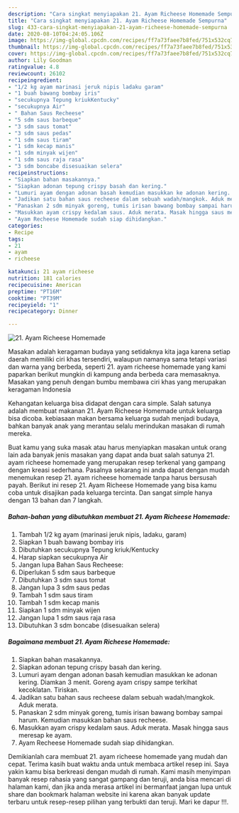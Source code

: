 ```yaml
---
description: "Cara singkat menyiapakan 21. Ayam Richeese Homemade Sempurna"
title: "Cara singkat menyiapakan 21. Ayam Richeese Homemade Sempurna"
slug: 433-cara-singkat-menyiapakan-21-ayam-richeese-homemade-sempurna
date: 2020-08-10T04:24:05.106Z
image: https://img-global.cpcdn.com/recipes/ff7a73faee7b8fed/751x532cq70/21-ayam-richeese-homemade-foto-resep-utama.jpg
thumbnail: https://img-global.cpcdn.com/recipes/ff7a73faee7b8fed/751x532cq70/21-ayam-richeese-homemade-foto-resep-utama.jpg
cover: https://img-global.cpcdn.com/recipes/ff7a73faee7b8fed/751x532cq70/21-ayam-richeese-homemade-foto-resep-utama.jpg
author: Lily Goodman
ratingvalue: 4.8
reviewcount: 26102
recipeingredient:
- "1/2 kg ayam marinasi jeruk nipis ladaku garam"
- "1 buah bawang bombay iris"
- "secukupnya Tepung kriukKentucky"
- "secukupnya Air"
- " Bahan Saus Recheese"
- "5 sdm saus barbeque"
- "3 sdm saus tomat"
- "3 sdm saus pedas"
- "1 sdm saus tiram"
- "1 sdm kecap manis"
- "1 sdm minyak wijen"
- "1 sdm saus raja rasa"
- "3 sdm boncabe disesuaikan selera"
recipeinstructions:
- "Siapkan bahan masakannya."
- "Siapkan adonan tepung crispy basah dan kering."
- "Lumuri ayam dengan adonan basah kemudian masukkan ke adonan kering. Diamkan 3 menit. Goreng ayam crispy sampe terkihat kecoklatan. Tiriskan."
- "Jadikan satu bahan saus recheese dalam sebuah wadah/mangkok. Aduk merata."
- "Panaskan 2 sdm minyak goreng, tumis irisan bawang bombay sampai harum. Kemudian masukkan bahan saus recheese."
- "Masukkan ayam crispy kedalam saus. Aduk merata. Masak hingga saus meresap ke ayam."
- "Ayam Recheese Homemade sudah siap dihidangkan."
categories:
- Recipe
tags:
- 21
- ayam
- richeese

katakunci: 21 ayam richeese 
nutrition: 181 calories
recipecuisine: American
preptime: "PT16M"
cooktime: "PT39M"
recipeyield: "1"
recipecategory: Dinner

---
```



![21. Ayam Richeese Homemade](https://img-global.cpcdn.com/recipes/ff7a73faee7b8fed/751x532cq70/21-ayam-richeese-homemade-foto-resep-utama.jpg)

Masakan adalah keragaman budaya yang setidaknya kita jaga karena setiap daerah memiliki ciri khas tersendiri, walaupun namanya sama tetapi variasi dan warna yang berbeda, seperti 21. ayam richeese homemade yang kami paparkan berikut mungkin di kampung anda berbeda cara memasaknya. Masakan yang penuh dengan bumbu membawa ciri khas yang merupakan keragaman Indonesia

Kehangatan keluarga bisa didapat dengan cara simple. Salah satunya adalah membuat makanan 21. Ayam Richeese Homemade untuk keluarga bisa dicoba. kebiasaan makan bersama keluarga sudah menjadi budaya, bahkan banyak anak yang merantau selalu merindukan masakan di rumah mereka.



Buat kamu yang suka masak atau harus menyiapkan masakan untuk orang lain ada banyak jenis masakan yang dapat anda buat salah satunya 21. ayam richeese homemade yang merupakan resep terkenal yang gampang dengan kreasi sederhana. Pasalnya sekarang ini anda dapat dengan mudah menemukan resep 21. ayam richeese homemade tanpa harus bersusah payah.
Berikut ini resep 21. Ayam Richeese Homemade yang bisa kamu coba untuk disajikan pada keluarga tercinta. Dan sangat simple hanya dengan 13 bahan dan 7 langkah.


<!--inarticleads1-->

##### Bahan-bahan yang dibutuhkan membuat 21. Ayam Richeese Homemade:

1. Tambah 1/2 kg ayam (marinasi jeruk nipis, ladaku, garam)
1. Siapkan 1 buah bawang bombay iris
1. Dibutuhkan secukupnya Tepung kriuk/Kentucky
1. Harap siapkan secukupnya Air
1. Jangan lupa  Bahan Saus Recheese:
1. Diperlukan 5 sdm saus barbeque
1. Dibutuhkan 3 sdm saus tomat
1. Jangan lupa 3 sdm saus pedas
1. Tambah 1 sdm saus tiram
1. Tambah 1 sdm kecap manis
1. Siapkan 1 sdm minyak wijen
1. Jangan lupa 1 sdm saus raja rasa
1. Dibutuhkan 3 sdm boncabe (disesuaikan selera)




<!--inarticleads2-->

##### Bagaimana membuat  21. Ayam Richeese Homemade:

1. Siapkan bahan masakannya.
1. Siapkan adonan tepung crispy basah dan kering.
1. Lumuri ayam dengan adonan basah kemudian masukkan ke adonan kering. Diamkan 3 menit. Goreng ayam crispy sampe terkihat kecoklatan. Tiriskan.
1. Jadikan satu bahan saus recheese dalam sebuah wadah/mangkok. Aduk merata.
1. Panaskan 2 sdm minyak goreng, tumis irisan bawang bombay sampai harum. Kemudian masukkan bahan saus recheese.
1. Masukkan ayam crispy kedalam saus. Aduk merata. Masak hingga saus meresap ke ayam.
1. Ayam Recheese Homemade sudah siap dihidangkan.




Demikianlah cara membuat 21. ayam richeese homemade yang mudah dan cepat. Terima kasih buat waktu anda untuk membaca artikel resep ini. Saya yakin kamu bisa berkreasi dengan mudah di rumah. Kami masih menyimpan banyak resep rahasia yang sangat gampang dan teruji, anda bisa mencari di halaman kami, dan jika anda merasa artikel ini bermanfaat jangan lupa untuk share dan bookmark halaman website ini karena akan banyak update terbaru untuk resep-resep pilihan yang terbukti dan teruji. Mari ke dapur !!!. 
